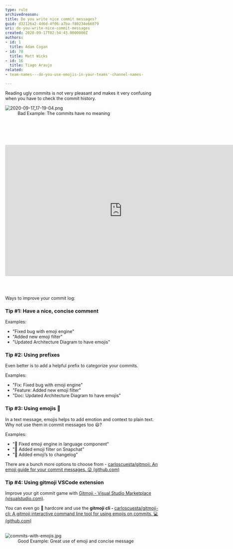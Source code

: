 ```yaml
---
type: rule
archivedreason: 
title: Do you write nice commit messages?
guid: d32126a2-4d6d-4f06-a7ba-f80234e66079
uri: do-you-write-nice-commit-messages
created: 2020-09-17T02:54:43.0000000Z
authors:
- id: 1
  title: Adam Cogan
- id: 78
  title: Matt Wicks
- id: 16
  title: Tiago Araujo
related:
- team-names---do-you-use-emojis-in-your-teams'-channel-names-

---
```



<p>​​Reading ugly commits is not very pleasant and makes it very confusing when you have to check the commit history.<br></p><dl class="badImage"><dt>​​<img src="/SiteAssets/use-emojis-in-your-commits/2020-09-17_17-19-04.png" alt="2020-09-17_17-19-04.png" /></dt><dd>Bad​ Example&#58; The commits have no meaning​<span style="color&#58;#444444;">​</span></dd></dl>
<br><excerpt class='endintro'></excerpt><br>
<p>​</p><div class="ms-rtestate-read ms-rte-embedcode ms-rte-embedil ms-rtestate-notify s4-wpActive"><iframe width="750" height="422" src="https&#58;//www.youtube.com/embed/uBLWVxnPLP4" frameborder="0"></iframe>&#160;</div><p><br></p><p>Ways to improve your&#160;commit log&#58;<br></p><p></p><h3 class="ssw15-rteElement-H3">Tip #1&#58;&#160;Have a nice, concise comment</h3><p>Examples&#58;</p><p></p><ul><li>&quot;Fixed bug with emoji engine&quot;<br></li><li>&quot;Added new emoji filter&quot;<br></li><li>&quot;Updated Architecture Diagram to have emojis&quot;<br></li></ul><p></p><h3 class="ssw15-rteElement-H3">Tip #2&#58;&#160;Using prefixes<br></h3><p>Even better is to add a helpful prefix&#160;to categorize your commits.</p><p>Examples&#58;</p><ul><li>​&quot;Fix&#58;&#160;Fixed bug with emoji engine&quot;<br></li><li>&quot;Feature&#58; Added new emoji filter&quot;<br></li><li>&quot;Doc&#58; Updated Architecture Diagram to have emojis&quot;<br></li></ul><h3 class="ssw15-rteElement-H3">Tip #3&#58;&#160;Using emojis &#128132;​​<br></h3><p>In a text message, emojis helps to add emotion and context to plain text. Why not use them in&#160;commit messages too &#128515;?<br></p><p>Examples&#58;<br></p><p></p><ul><li>&quot;&#128027; Fixed emoji engine in language component&quot;<br></li><li>&quot;&#128640; Added emoji filter on Snapchat&quot;</li><li>&quot;&#128196; Added emoji’s to changelog&quot;<br></li></ul>There are a bunch more options to choose from&#160;-&#160;<a href="https&#58;//github.com/carloscuesta/gitmoji">carloscuesta/gitmoji&#58; An emoji guide for your commit messages. &#128540; (github.com)<br></a>
<p></p><h3 class="ssw15-rteElement-H3">Tip #4&#58; Using gitmoji VSCode extension</h3><p>Improve your git commit game with&#160;<a href="https&#58;//marketplace.visualstudio.com/items?itemName=Vtrois.gitmoji-vscode">Gitmoji - Visual Studio Marketplace (visualstudio.com)</a>.<br></p><p>You can even go &#129304; hardcore and use the&#160;<b>gitmoji cli -&#160;</b><a href="https&#58;//github.com/carloscuesta/gitmoji-cli">carloscuesta/gitmoji-cli&#58; A gitmoji interactive command line tool for using emojis on commits. &#128187; (github.com)</a><br><br></p><dl class="goodImage"><dt><img src="/SiteAssets/use-emojis-in-your-commits/commits-with-emojis.jpg" alt="commits-with-emojis.jpg" style="max-width&#58;750px;" /></dt><dd>Good Example&#58; Great use of emoji and concise&#160;message<span style="color&#58;#444444;">​</span></dd></dl>


